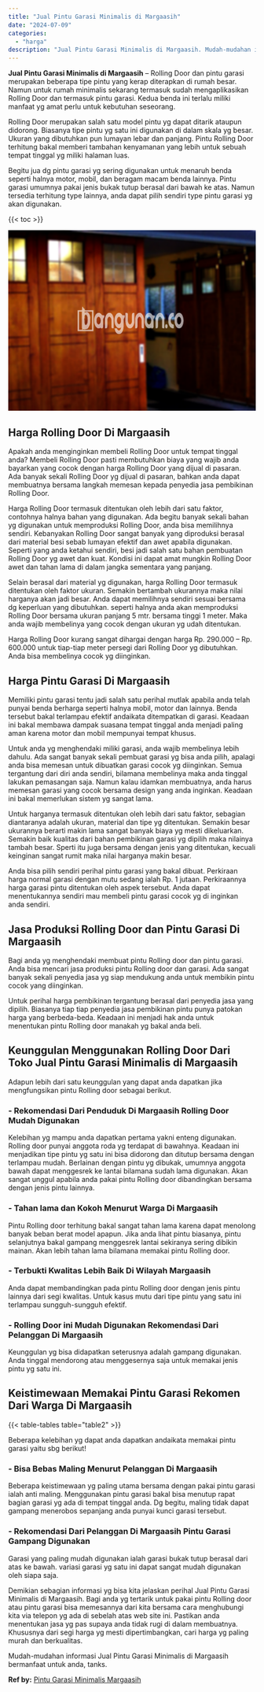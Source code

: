 ```yaml
---
title: "Jual Pintu Garasi Minimalis di Margaasih"
date: "2024-07-09"
categories: 
  - "harga"
description: "Jual Pintu Garasi Minimalis di Margaasih. Mudah-mudahan informasi Jual Pintu Garasi Minimalis di Margaasih bermanfaat untuk anda, tanks...."
---
```


**Jual Pintu Garasi Minimalis di Margaasih** – Rolling Door dan pintu garasi merupakan beberapa tipe pintu yang kerap diterapkan di rumah besar. Namun untuk rumah minimalis sekarang termasuk sudah mengaplikasikan Rolling Door dan termasuk pintu garasi. Kedua benda ini terlalu miliki manfaat yg amat perlu untuk kebutuhan seseorang.

Rolling Door merupakan salah satu model pintu yg dapat ditarik ataupun didorong. Biasanya tipe pintu yg satu ini digunakan di dalam skala yg besar. Ukuran yang dibutuhkan pun lumayan lebar dan panjang. Pintu Rolling Door terhitung bakal memberi tambahan kenyamanan yang lebih untuk sebuah tempat tinggal yg miliki halaman luas.

Begitu jua dg pintu garasi yg sering digunakan untuk menaruh benda seperti halnya motor, mobil, dan beragam macam benda lainnya. Pintu garasi umumnya pakai jenis bukak tutup berasal dari bawah ke atas. Namun tersedia terhitung type lainnya, anda dapat pilih sendiri type pintu garasi yg akan digunakan.

{{< toc >}}

![Jual Pintu Garasi Minimalis di Margaasih](/images/pintu-garasi-24.png)

## Harga Rolling Door Di Margaasih

Apakah anda menginginkan membeli Rolling Door untuk tempat tinggal anda? Membeli Rolling Door pasti membutuhkan biaya yang wajib anda bayarkan yang cocok dengan harga Rolling Door yang dijual di pasaran. Ada banyak sekali Rolling Door yg dijual di pasaran, bahkan anda dapat membuatnya bersama langkah memesan kepada penyedia jasa pembikinan Rolling Door.

Harga Rolling Door termasuk ditentukan oleh lebih dari satu faktor, contohnya halnya bahan yang digunakan. Ada begitu banyak sekali bahan yg digunakan untuk memproduksi Rolling Door, anda bisa memilihnya sendiri. Kebanyakan Rolling Door sangat banyak yang diproduksi berasal dari material besi sebab lumayan efektif dan awet apabila digunakan. Seperti yang anda ketahui sendiri, besi jadi salah satu bahan pembuatan Rolling Door yg awet dan kuat. Kondisi ini dapat amat mungkin Rolling Door awet dan tahan lama di dalam jangka sementara yang panjang.

Selain berasal dari material yg digunakan, harga Rolling Door termasuk ditentukan oleh faktor ukuran. Semakin bertambah ukurannya maka nilai harganya akan jadi besar. Anda dapat memilihnya sendiri sesuai bersama dg keperluan yang dibutuhkan. seperti halnya anda akan memproduksi Rolling Door bersama ukuran panjang 5 mtr. bersama tinggi 1 meter. Maka anda wajib membelinya yang cocok dengan ukuran yg udah ditentukan.

Harga Rolling Door kurang sangat dihargai dengan harga Rp. 290.000 – Rp. 600.000 untuk tiap-tiap meter persegi dari Rolling Door yg dibutuhkan. Anda bisa membelinya cocok yg diinginkan.

## Harga Pintu Garasi Di Margaasih

Memiliki pintu garasi tentu jadi salah satu perihal mutlak apabila anda telah punyai benda berharga seperti halnya mobil, motor dan lainnya. Benda tersebut bakal terlampau efektif andaikata ditempatkan di garasi. Keadaan ini bakal membawa dampak suasana tempat tinggal anda menjadi paling aman karena motor dan mobil mempunyai tempat khusus.

Untuk anda yg menghendaki miliki garasi, anda wajib membelinya lebih dahulu. Ada sangat banyak sekali pembuat garasi yg bisa anda pilih, apalagi anda bisa memesan untuk dibuatkan garasi cocok yg diinginkan. Semua tergantung dari diri anda sendiri, bilamana membelinya maka anda tinggal lakukan pemasangan saja. Namun kalau idamkan membuatnya, anda harus memesan garasi yang cocok bersama design yang anda inginkan. Keadaan ini bakal memerlukan sistem yg sangat lama.

Untuk harganya termasuk ditentukan oleh lebih dari satu faktor, sebagian diantaranya adalah ukuran, material dan tipe yg ditentukan. Semakin besar ukurannya berarti makin lama sangat banyak biaya yg mesti dikeluarkan. Semakin baik kualitas dari bahan pembikinan garasi yg dipilih maka nilainya tambah besar. Sperti itu juga bersama dengan jenis yang ditentukan, kecuali keinginan sangat rumit maka nilai harganya makin besar.

Anda bisa pilih sendiri perihal pintu garasi yang bakal dibuat. Perkiraan harga normal garasi dengan mutu sedang ialah Rp. 1 jutaan. Perkiraannya harga garasi pintu ditentukan oleh aspek tersebut. Anda dapat menentukannya sendiri mau membeli pintu garasi cocok yg di inginkan anda sendiri.

## Jasa Produksi Rolling Door dan Pintu Garasi Di Margaasih

Bagi anda yg menghendaki membuat pintu Rolling door dan pintu garasi. Anda bisa mencari jasa produksi pintu Rolling door dan garasi. Ada sangat banyak sekali penyedia jasa yg siap mendukung anda untuk membikin pintu cocok yang diinginkan.

Untuk perihal harga pembikinan tergantung berasal dari penyedia jasa yang dipilih. Biasanya tiap tiap penyedia jasa pembikinan pintu punya patokan harga yang berbeda-beda. Keadaan ini menjadi hak anda untuk menentukan pintu Rolling door manakah yg bakal anda beli.

## Keunggulan Menggunakan Rolling Door Dari Toko Jual Pintu Garasi Minimalis di Margaasih

Adapun lebih dari satu keunggulan yang dapat anda dapatkan jika mengfungsikan pintu Rolling door sebagai berikut.

### \- Rekomendasi Dari Penduduk Di Margaasih Rolling Door Mudah Digunakan

Kelebihan yg mampu anda dapatkan pertama yakni enteng digunakan. Rolling door punyai anggota roda yg terdapat di bawahnya. Keadaan ini menjadikan tipe pintu yg satu ini bisa didorong dan ditutup bersama dengan terlampau mudah. Berlainan dengan pintu yg dibukak, umumnya anggota bawah dapat menggesrek ke lantai bilamana sudah lama digunakan. Akan sangat unggul apabila anda pakai pintu Rolling door dibandingkan bersama dengan jenis pintu lainnya.

### \- Tahan lama dan Kokoh Menurut Warga Di Margaasih

Pintu Rolling door terhitung bakal sangat tahan lama karena dapat menolong banyak beban berat model apapun. Jika anda lihat pintu biasanya, pintu selanjutnya bakal gampang menggesrek lantai sekiranya sering dibikin mainan. Akan lebih tahan lama bilamana memakai pintu Rolling door.

### \- Terbukti Kwalitas Lebih Baik Di Wilayah Margaasih

Anda dapat membandingkan pada pintu Rolling door dengan jenis pintu lainnya dari segi kwalitas. Untuk kasus mutu dari tipe pintu yang satu ini terlampau sungguh-sungguh efektif.

### \- Rolling Door ini Mudah Digunakan Rekomendasi Dari Pelanggan Di Margaasih

Keunggulan yg bisa didapatkan seterusnya adalah gampang digunakan. Anda tinggal mendorong atau menggesernya saja untuk memakai jenis pintu yg satu ini.

## Keistimewaan Memakai Pintu Garasi Rekomen Dari Warga Di Margaasih

{{< table-tables table="table2" >}}

Beberapa kelebihan yg dapat anda dapatkan andaikata memakai pintu garasi yaitu sbg berikut!

### \- Bisa Bebas Maling Menurut Pelanggan Di Margaasih

Beberapa keistimewaan yg paling utama bersama dengan pakai pintu garasi ialah anti maling. Menggunakan pintu garasi bakal bisa menutup rapat bagian garasi yg ada di tempat tinggal anda. Dg begitu, maling tidak dapat gampang menerobos sepanjang anda punyai kunci garasi tersebut.

### \- Rekomendasi Dari Pelanggan Di Margaasih Pintu Garasi Gampang Digunakan

Garasi yang paling mudah digunakan ialah garasi bukak tutup berasal dari atas ke bawah. variasi garasi yg satu ini dapat sangat mudah digunakan oleh siapa saja.

Demikian sebagian informasi yg bisa kita jelaskan perihal Jual Pintu Garasi Minimalis di Margaasih. Bagi anda yg tertarik untuk pakai pintu Rolling door atau pintu garasi bisa memesannya dari kita bersama cara menghubungi kita via telepon yg ada di sebelah atas web site ini. Pastikan anda menentukan jasa yg pas supaya anda tidak rugi di dalam membuatnya. Khususnya dari segi harga yg mesti dipertimbangkan, cari harga yg paling murah dan berkualitas.

Mudah-mudahan informasi Jual Pintu Garasi Minimalis di Margaasih bermanfaat untuk anda, tanks.

**Ref by:** [Pintu Garasi Minimalis Margaasih](https://id.wikipedia.org/wiki/Pintu)
